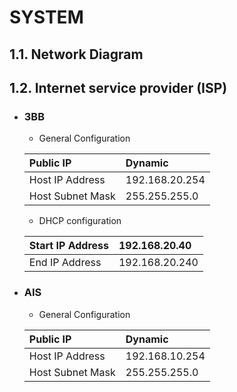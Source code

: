 # **SYSTEM**

## **1.1. Network Diagram**

## **1.2. Internet service provider (ISP)**

* ### 3BB
  *  General Configuration
  
    | Public IP | Dynamic |
    | :------ | :----------- |
    | Host IP Address   | 192.168.20.254 |
    | Host Subnet Mask   | 255.255.255.0 |

    * DHCP configuration
  
    | Start IP Address | 192.168.20.40 |
    | :------ | :----------- |
    | End IP Address  | 192.168.20.240 |

* ### AIS
  *  General Configuration
 
    | Public IP | Dynamic |
    | :------ | :----------- |
    | Host IP Address   | 192.168.10.254 |
    | Host Subnet Mask   | 255.255.255.0 |